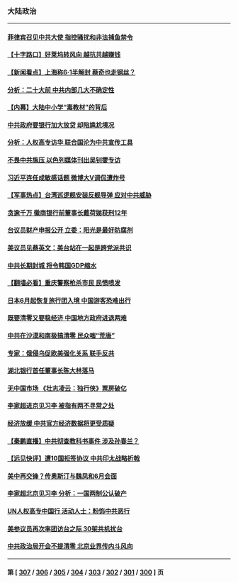 ### 大陆政治
---
#### [菲律宾召见中共大使 指控骚扰和非法捕鱼禁令](../../pages/ncid277/n13749492.md) 
#### [【十字路口】好莱坞转风向 越抗共越赚钱](../../pages/ncid277/n13749358.md) 
#### [【新闻看点】上海称6·1半解封 蔡奇也走钢丝？](../../pages/ncid277/n13748971.md) 
#### [分析：二十大前 中共内部几大不确定性](../../pages/ncid277/n13748917.md) 
#### [【内幕】大陆中小学“毒教材”的背后](../../pages/ncid277/n13749434.md) 
#### [中共政府要银行加大放贷 却陷尴尬境况](../../pages/ncid277/n13749486.md) 
#### [分析：人权高专访华 联合国沦为中共宣传工具](../../pages/ncid277/n13748860.md) 
#### [不畏中共施压 以色列媒体刊出吴钊燮专访](../../pages/ncid277/n13749384.md) 
#### [习近平连任成敏感话题 微博大V调侃遭炸号](../../pages/ncid277/n13749280.md) 
#### [【军事热点】台湾巡逻舰安装反舰导弹 应对中共威胁](../../pages/ncid277/n13749161.md) 
#### [贪逾千万 徽商银行前董事长戴荷娣获刑12年](../../pages/ncid277/n13749303.md) 
#### [台议员财产申报公开 立委：阳光是最好防腐剂](../../pages/ncid277/n13749154.md) 
#### [美议员见蔡英文：美台站在一起是跨党派共识](../../pages/ncid277/n13749207.md) 
#### [中共长期封城 将令韩国GDP缩水](../../pages/ncid277/n13749210.md) 
#### [【翻墙必看】重庆警察枪杀市民 民愤喷发](../../pages/ncid277/n13749065.md) 
#### [日本6月起恢复旅行团入境 中国游客恐难出行](../../pages/ncid277/n13749192.md) 
#### [既要清零又要稳经济 中国地方政府进退两难](../../pages/ncid277/n13749183.md) 
#### [中共在沙漠和南极搞清零 民众嗤“荒唐”](../../pages/ncid277/n13749171.md) 
#### [专家：俄侵乌促欧美强化关系 联手反共](../../pages/ncid277/n13749076.md) 
#### [湖北银行首任董事长陈大林落马](../../pages/ncid277/n13749099.md) 
#### [无中国市场 《壮志凌云：独行侠》票房破亿](../../pages/ncid277/n13749033.md) 
#### [李家超进京见习李 被指有两不寻常之处](../../pages/ncid277/n13749063.md) 
#### [经济放缓 中共官方经济数据将更受质疑](../../pages/ncid277/n13748931.md) 
#### [【秦鹏直播】中共彻查教科书事件 涉及孙春兰？](../../pages/ncid277/n13748921.md) 
#### [【远见快评】遭10国拒签协议 中共印太战略折戟](../../pages/ncid277/n13748974.md) 
#### [美中再交锋？传奥斯汀与魏凤和6月会面](../../pages/ncid277/n13748846.md) 
#### [李家超北京见习李 分析：一国两制公认破产](../../pages/ncid277/n13746938.md) 
#### [UN人权高专中国行 活动人士：粉饰中共恶行](../../pages/ncid277/n13748834.md) 
#### [美参议员再次率团访台之际 30架共机扰台](../../pages/ncid277/n13748744.md) 
#### [中共政治局开会不提清零 北京业界传内斗风向](../../pages/ncid277/n13748672.md) 

---
#### 第 [ [307](./307.md) / [306](./306.md) / [305](./305.md) / [304](./304.md) / [303](./303.md) / [302](./302.md) / [301](./301.md) / [300](./300.md) ] 页
